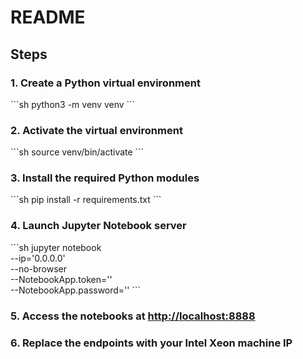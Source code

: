 
# README

## Steps

### 1. Create a Python virtual environment
\`\`\`sh
python3 -m venv venv
\`\`\`

### 2. Activate the virtual environment
\`\`\`sh
source venv/bin/activate
\`\`\`

### 3. Install the required Python modules
\`\`\`sh
pip install -r requirements.txt
\`\`\`

### 4. Launch Jupyter Notebook server
\`\`\`sh
jupyter notebook \
  --ip='0.0.0.0' \
  --no-browser \
  --NotebookApp.token='' \
  --NotebookApp.password=''
\`\`\`

### 5. Access the notebooks at [http://localhost:8888](http://localhost:8888)

### 6. Replace the endpoints with your Intel Xeon machine IP
